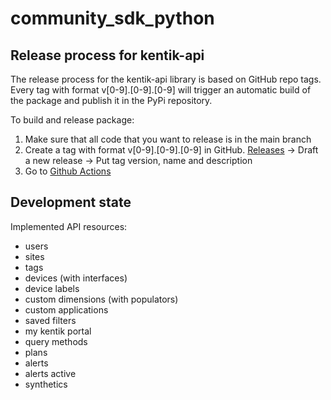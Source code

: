 # community_sdk_python

## Release process for kentik-api

The release process for the kentik-api library is based on GitHub repo tags. Every tag with format v[0-9].[0-9].[0-9] will trigger an automatic build of the package and publish it in the PyPi repository.

To build and release package:
1. Make sure that all code that you want to release is in the main branch
1. Create a tag with format v[0-9].[0-9].[0-9] in GitHub. [Releases](https://github.com/kentik/community_sdk_python/releases) -> Draft a new release -> Put tag version, name and description
1. Go to [Github Actions](https://github.com/kentik/community_sdk_python/actions)


## Development state

Implemented API resources:
- users
- sites
- tags
- devices (with interfaces)
- device labels
- custom dimensions (with populators)
- custom applications
- saved filters
- my kentik portal
- query methods
- plans
- alerts
- alerts active
- synthetics
